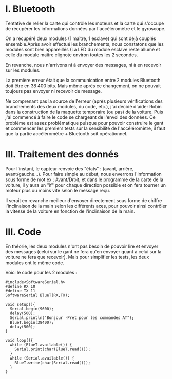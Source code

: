 # I. Bluetooth

Tentative de relier la carte qui contrôle les moteurs et la carte qui s'occupe de récupérer les informations données par l'accéléromètre et le gyroscope.

On a récupéré deux modules (1 maître, 1 esclave) qui sont déjà couplés ensemble.Après avoir effectué les branchements, nous constatons que les modules sont bien appareillés (La LED du module esclave reste allumé et celle du module maître clignote environ toutes les 2 secondes.

En revanche, nous n'arrivons ni à envoyer des messages, ni à en recevoir sur les modules.

La première erreur était que la communication entre 2 modules Bluetooth doit être en 38 400 bits. Mais même après ce changement, on ne pouvait toujours pas envoyer ni recevoir de message.


Ne comprenant pas la source de l'erreur (après plusieurs vérifications des branchements des deux modules, du code, etc.), j'ai décidé d'aider Robin dans la construction de la maquette temporaire (ou pas) de la voiture. Puis j'ai commencé à faire le code se chargeant de l'envoi des données.
Ce problème est assez problématique puisque pour pouvoir construire le gant et commencer les premiers tests sur la sensibilité de l'accéléromètre, il faut que la partie accéléromètre + Bluetooth soit opérationnel.

# III. Traitement des donnés

Pour l'instant, le capteur renvoie des "états" : (avant, arrière, avant/gauche...). Pour faire simple au début, nous enverrons l'information sous forme de mot ex : Avant/Droit, et dans le programme de la carte de la voiture, il y aura un "if" pour chaque direction possible et on fera tourner un moteur plus ou moins vite selon le message reçu.

Il serait en revanche meilleur d'envoyer directement sous forme de chiffre l'inclinaison de la main selon les différents axes, pour pouvoir ainsi contrôler la vitesse de la voiture en fonction de l'inclinaison de la main.

 # III. Code

En théorie, les deux modules n'ont pas besoin de pouvoir lire et envoyer des messages (celui sur le gant ne fera qu'en envoyer quant à celui sur la voiture ne fera que recevoir). Mais pour simplifier les tests, les deux modules ont le même code.


Voici le code pour les 2 modules :
```
#include<SoftwareSerial.h>
#define RX 10
#define TX 11
SoftwareSerial BlueT(RX,TX);
 
void setup(){
  Serial.begin(9600);
  delay(500);
  Serial.println("Bonjour -Pret pour les commandes AT");
  BlueT.begin(38400);
  delay(500);
}
 
void loop(){
  while (BlueT.available()) {
    Serial.print(char(BlueT.read())); 
  }
  while (Serial.available()) {
    BlueT.write(char(Serial.read())); 
  }
}
```
